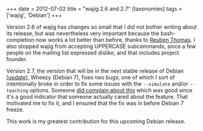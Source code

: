 +++
date = 2012-07-02
title = "wajig 2.6 and 2.7"
[taxonomies]
tags = ['wajig', 'Debian']
+++

Version 2.6 of wajig has changes so small that I did not bother writing
about its release, but was nevertheless very important because the
bash-completion now works a lot better than before, thanks to [Reuben
Thomas]. I also stopped wajig from accepting UPPERCASE subcommands,
since a few people on the mailing list expressed dislike, and that
includes project founder.

Version 2.7, the version that will be in the next stable release of
Debian [[update]], Wheezy (Debian 7), fixes two bugs, one of which I
sort of intentionally broke in order to fix some issues with the
`--simulate` and/or `--teaching` options. Someone [did complain about
this] which was good since it's a good indicator that someone actually
cared about the feature. That motivated me to fix it, and I ensured that
the fix was in before Debian 7 freeze.

This work is my greatest contribution for this upcoming Debian release.

  [Reuben Thomas]: http://rrt.sc3d.org/
  [update]: http://tshepang.net/debian-7-will-release-with-wajig-273
  [did complain about this]: http://bugs.debian.org/670687
